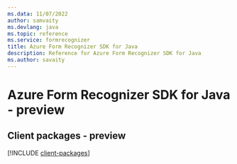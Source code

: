 ```yaml
---
ms.data: 11/07/2022
author: samvaity
ms.devlang: java
ms.topic: reference
ms.service: formrecognizer
title: Azure Form Recognizer SDK for Java
description: Reference for Azure Form Recognizer SDK for Java
ms.author: savaity
---
```

# Azure Form Recognizer SDK for Java - preview

## Client packages - preview
[!INCLUDE [client-packages](form-recognizer-client-index.md)]